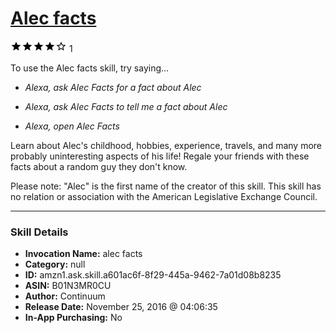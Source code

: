 # [Alec facts](http://alexa.amazon.com/#skills/amzn1.ask.skill.a601ac6f-8f29-445a-9462-7a01d08b8235)
![4 stars](../../images/ic_star_black_18dp_1x.png)![4 stars](../../images/ic_star_black_18dp_1x.png)![4 stars](../../images/ic_star_black_18dp_1x.png)![4 stars](../../images/ic_star_black_18dp_1x.png)![4 stars](../../images/ic_star_border_black_18dp_1x.png) 1

To use the Alec facts skill, try saying...

* *Alexa, ask Alec Facts for a fact about Alec*

* *Alexa, ask Alec Facts to tell me a fact about Alec*

* *Alexa, open Alec Facts*

Learn about Alec's childhood, hobbies, experience, travels, and many more probably uninteresting aspects of his life! Regale your friends with these facts about a random guy they don't know. 

Please note: "Alec" is the first name of the creator of this skill. This skill has no relation or association with the American Legislative Exchange Council.

***

### Skill Details

* **Invocation Name:** alec facts
* **Category:** null
* **ID:** amzn1.ask.skill.a601ac6f-8f29-445a-9462-7a01d08b8235
* **ASIN:** B01N3MR0CU
* **Author:** Continuum
* **Release Date:** November 25, 2016 @ 04:06:35
* **In-App Purchasing:** No

